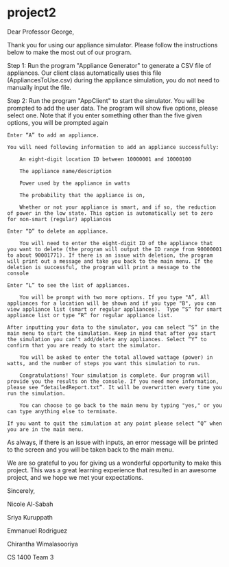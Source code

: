 # project2
Dear Professor George, 
    
Thank you for using our appliance simulator. Please follow the instructions below to make the most out of our program.
    
Step 1: Run the program "Appliance Generator" to generate a CSV file of appliances. Our client class automatically uses this file (AppliancesToUse.csv) during the appliance simulation, you do not need to manually input the file.
    
Step 2: Run the program "AppClient" to start the simulator. You will be prompted to add the user data. The program will show five options, please select one. Note that if you enter something other than the five given options, you will be prompted again 
    
    Enter “A” to add an appliance. 
    
    You will need following information to add an appliance successfully:
    
        An eight-digit location ID between 10000001 and 10000100 
    
        The appliance name/description 
    
        Power used by the appliance in watts 
    
        The probability that the appliance is on, 
    
        Whether or not your appliance is smart, and if so, the reduction of power in the low state. This option is automatically set to zero for non-smart (regular) appliances
    
    Enter “D” to delete an appliance. 
    
        You will need to enter the eight-digit ID of the appliance that you want to delete (the program will output the ID range from 90000001 to about 90001771). If there is an issue with deletion, the program will print out a message and take you back to the main menu. If the deletion is successful, the program will print a message to the console
    
    Enter “L” to see the list of appliances. 
    
        You will be prompt with two more options. If you type "A”, All appliances for a location will be shown and if you type "B", you can view appliance list (smart or regular appliances).  Type “S” for smart appliance list or type “R” for regular appliance list. 
    
    After inputting your data to the simulator, you can select “S” in the main menu to start the simulation. Keep in mind that after you start the simulation you can’t add/delete any appliances. Select “Y” to confirm that you are ready to start the simulator.
    
        You will be asked to enter the total allowed wattage (power) in watts, and the number of steps you want this simulation to run.
    
        Congratulations! Your simulation is complete. Our program will provide you the results on the console. If you need more information, please see “detailedReport.txt”. It will be overwritten every time you run the simulation.
    
        You can choose to go back to the main menu by typing "yes," or you can type anything else to terminate.
    
    If you want to quit the simulation at any point please select “Q” when you are in the main menu.
    
As always, if there is an issue with inputs, an error message will be printed to the screen and you will be taken back to the main menu.
    
We are so grateful to you for giving us a wonderful opportunity to make this project. This was a great learning experience that resulted in an awesome project, and we hope we met your expectations. 
    
Sincerely,
    
Nicole Al-Sabah
    
Sriya Kuruppath
    
Emmanuel Rodriguez 
    
Chirantha Wimalasooriya
    
CS 1400 Team 3